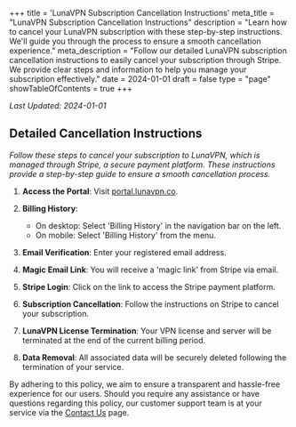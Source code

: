 +++
title = 'LunaVPN Subscription Cancellation Instructions'
meta_title = "LunaVPN Subscription Cancellation Instructions"
description = "Learn how to cancel your LunaVPN subscription with these step-by-step instructions. We'll guide you through the process to ensure a smooth cancellation experience."
meta_description = "Follow our detailed LunaVPN subscription cancellation instructions to easily cancel your subscription through Stripe. We provide clear steps and information to help you manage your subscription effectively."
date = 2024-01-01
draft = false
type = "page"
showTableOfContents = true
+++

_Last Updated: 2024-01-01_

## Detailed Cancellation Instructions

_Follow these steps to cancel your subscription to LunaVPN, which is managed through Stripe, a secure payment platform. These instructions provide a step-by-step guide to ensure a smooth cancellation process._

1. **Access the Portal**: Visit [portal.lunavpn.co](https://portal.lunavpn.co "LunaVPN Portal").

2. **Billing History**: 
   - On desktop: Select 'Billing History' in the navigation bar on the left.
   - On mobile: Select 'Billing History' from the menu.

3. **Email Verification**: Enter your registered email address.

4. **Magic Email Link**: You will receive a 'magic link' from Stripe via email.

5. **Stripe Login**: Click on the link to access the Stripe payment platform.

6. **Subscription Cancellation**: Follow the instructions on Stripe to cancel your subscription.

7. **LunaVPN License Termination**: Your VPN license and server will be terminated at the end of the current billing period.

8. **Data Removal**: All associated data will be securely deleted following the termination of your service.

By adhering to this policy, we aim to ensure a transparent and hassle-free experience for our users. Should you require any assistance or have questions regarding this policy, our customer support team is at your service via the [Contact Us](/contact/ "LunaVPN Contact") page.
